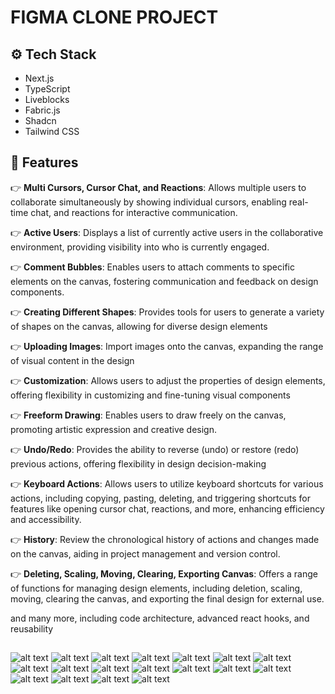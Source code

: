 # FIGMA CLONE PROJECT

## <a name="tech-stack">⚙️ Tech Stack</a>

- Next.js
- TypeScript
- Liveblocks
- Fabric.js
- Shadcn
- Tailwind CSS

## <a name="features">🔋 Features</a>

👉 **Multi Cursors, Cursor Chat, and Reactions**: Allows multiple users to collaborate simultaneously by showing individual cursors, enabling real-time chat, and reactions for interactive communication.

👉 **Active Users**: Displays a list of currently active users in the collaborative environment, providing visibility into who is currently engaged.

👉 **Comment Bubbles**: Enables users to attach comments to specific elements on the canvas, fostering communication and feedback on design components.

👉 **Creating Different Shapes**: Provides tools for users to generate a variety of shapes on the canvas, allowing for diverse design elements

👉 **Uploading Images**: Import images onto the canvas, expanding the range of visual content in the design

👉 **Customization**: Allows users to adjust the properties of design elements, offering flexibility in customizing and fine-tuning visual components

👉 **Freeform Drawing**: Enables users to draw freely on the canvas, promoting artistic expression and creative design.

👉 **Undo/Redo**: Provides the ability to reverse (undo) or restore (redo) previous actions, offering flexibility in design decision-making

👉 **Keyboard Actions**: Allows users to utilize keyboard shortcuts for various actions, including copying, pasting, deleting, and triggering shortcuts for features like opening cursor chat, reactions, and more, enhancing efficiency and accessibility.

👉 **History**: Review the chronological history of actions and changes made on the canvas, aiding in project management and version control.

👉 **Deleting, Scaling, Moving, Clearing, Exporting Canvas**: Offers a range of functions for managing design elements, including deletion, scaling, moving, clearing the canvas, and exporting the final design for external use.

and many more, including code architecture, advanced react hooks, and reusability

##

![alt text](1-Xnip2024-06-05_12-15-46.jpg)
![alt text](2-Xnip2024-06-05_12-16-18.jpg)
![alt text](3-Xnip2024-06-05_12-17-10.jpg)
![alt text](4-Xnip2024-06-05_12-18-25.jpg)
![alt text](5-Xnip2024-06-05_12-19-16.jpg)
![alt text](6-Xnip2024-06-05_12-22-16.jpg)
![alt text](7-Xnip2024-06-05_12-25-04.jpg)
![alt text](8-Xnip2024-06-05_12-44-05.jpg)
![alt text](9-Xnip2024-06-05_12-44-45.jpg)
![alt text](10-Xnip2024-06-05_12-47-49.jpg)
![alt text](11-Xnip2024-06-05_12-48-52.jpg)
![alt text](12-Xnip2024-06-05_12-49-27.jpg)
![alt text](13-Xnip2024-06-05_12-50-57.jpg)
![alt text](14-Xnip2024-06-05_12-54-08.jpg)
![alt text](15-Xnip2024-06-05_12-55-37.jpg)
![alt text](16-Xnip2024-06-05_12-56-38.jpg)
![alt text](17-Xnip2024-06-05_12-58-30.jpg)
![alt text](18-Xnip2024-06-05_12-59-01.jpg)
